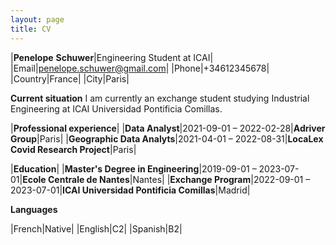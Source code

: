 ```yaml
---
layout: page
title: CV
---
```

|**Penelope**  **Schuwer**|Engineering Student at ICAI|
|Email|penelope.schuwer@gmail.com|
|Phone|+34612345678|
|Country|France|
|City|Paris|

**Current situation**
I am currently an exchange student studying Industrial Engineering at ICAI Universidad Pontificia Comillas.


|**Professional experience**|
|**Data Analyst**|2021-09-01 – 2022-02-28|**Adriver Group**|Paris|
|**Geographic Data Analyts**|2021-04-01 – 2022-08-31|**LocaLex Covid Research Project**|Paris|


|**Education**|
|**Master's Degree in Engineering**|2019-09-01 – 2023-07-01|**Ecole Centrale de Nantes**|Nantes|
|**Exchange Program**|2022-09-01 – 2023-07-01|**ICAI Universidad Pontificia Comillas**|Madrid|


**Languages**

|French|Native|
|English|C2|
|Spanish|B2|






